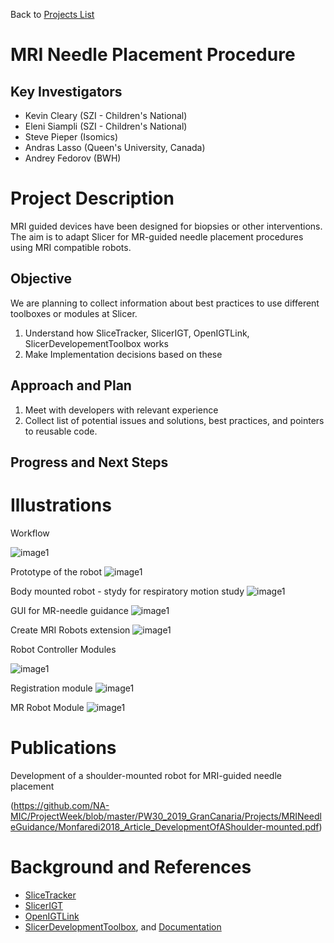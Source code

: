Back to [Projects List](../../README.md#ProjectsList)

# MRI Needle Placement Procedure

## Key Investigators

- Kevin Cleary (SZI - Children's National)
- Eleni Siampli (SZI - Children's National)
- Steve Pieper (Isomics)
- Andras Lasso (Queen's University, Canada)
- Andrey Fedorov (BWH)

# Project Description

MRI guided devices have been designed for biopsies or other interventions.
The aim is to adapt Slicer for MR-guided needle placement procedures using MRI compatible robots.

## Objective

We are planning to collect information about best practices to use different toolboxes or modules at Slicer.

1. Understand how SliceTracker, SlicerIGT, OpenIGTLink, SlicerDevelopementToolbox works
1. Make Implementation decisions based on these

## Approach and Plan

1. Meet with developers with relevant experience
1. Collect list of potential issues and solutions, best practices, and pointers to reusable code.


## Progress and Next Steps

<!--  -->

# Illustrations
Workflow

![image1](workflow.png)

Prototype of the robot
![image1](img1.PNG)

Body mounted robot - stydy for respiratory motion study
![image1](img2.PNG)

GUI for MR-needle guidance
![image1](img3.PNG)

Create MRI Robots extension
![image1](image1.PNG)



Robot Controller Modules

![image1](module2.PNG)



Registration module
![image1](2.PNG)




MR Robot Module
![image1](3.PNG)



# Publications
Development of a shoulder-mounted robot for MRI-guided needle placement

(https://github.com/NA-MIC/ProjectWeek/blob/master/PW30_2019_GranCanaria/Projects/MRINeedleGuidance/Monfaredi2018_Article_DevelopmentOfAShoulder-mounted.pdf)

# Background and References
+ [SliceTracker](https://slicerprostate.gitbooks.io/slicetracker/)
+ [SlicerIGT](http://www.slicerigt.org/wp/)
+ [OpenIGTLink](http://openigtlink.org/)
+ [SlicerDevelopmentToolbox](https://www.slicer.org/wiki/Documentation/Nightly/Extensions/SlicerDevelopmentToolbox), and [Documentation](https://sdt.readthedocs.io/en/latest/index.html)
